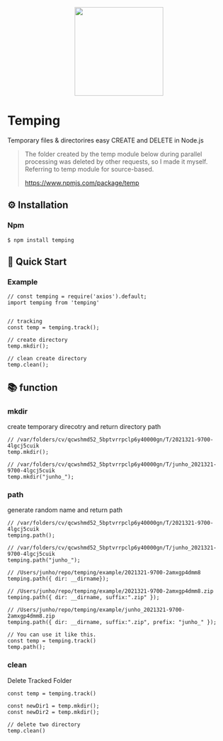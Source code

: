 <p align="center"><img width="200" src="https://junho2343.github.io/image/temping_logo.jpg"/></p>

# Temping

Temporary files & directorires easy CREATE and DELETE in Node.js

> The folder created by the temp module below during parallel processing was deleted by other requests, so I made it myself.  
> Referring to temp module for source-based.
>
> https://www.npmjs.com/package/temp

## :gear: Installation

### Npm

```
$ npm install temping
```

## :runner: Quick Start

### Example

```
// const temping = require('axios').default;
import temping from 'temping'


// tracking
const temp = temping.track();

// create directory
temp.mkdir();

// clean create directory
temp.clean();
```

## :books: function

### mkdir

create temporary direcotry and return directory path

```
// /var/folders/cv/qcwshmd52_5bptvrrpclp6y40000gn/T/2021321-9700-4lgcj5cuik
temp.mkdir();

// /var/folders/cv/qcwshmd52_5bptvrrpclp6y40000gn/T/junho_2021321-9700-4lgcj5cuik
temp.mkdir("junho_");
```

### path

generate random name and return path

```
// /var/folders/cv/qcwshmd52_5bptvrrpclp6y40000gn/T/2021321-9700-4lgcj5cuik
temping.path();

// /var/folders/cv/qcwshmd52_5bptvrrpclp6y40000gn/T/junho_2021321-9700-4lgcj5cuik
temping.path("junho_");

// /Users/junho/repo/temping/example/2021321-9700-2amxgp4dmm8
temping.path({ dir: __dirname});

// /Users/junho/repo/temping/example/2021321-9700-2amxgp4dmm8.zip
temping.path({ dir: __dirname, suffix:".zip" });

// /Users/junho/repo/temping/example/junho_2021321-9700-2amxgp4dmm8.zip
temping.path({ dir: __dirname, suffix:".zip", prefix: "junho_" });

// You can use it like this.
const temp = temping.track()
temp.path();
```

### clean

Delete Tracked Folder

```
const temp = temping.track()

const newDir1 = temp.mkdir();
const newDir2 = temp.mkdir();

// delete two directory
temp.clean()

```
